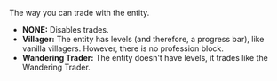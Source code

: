 The way you can trade with the entity.

* **NONE:** Disables trades.
* **Villager:** The entity has levels (and therefore, a progress bar), like vanilla villagers. However, there is no profession block.
* **Wandering Trader:** The entity doesn't have levels, it trades like the Wandering Trader.